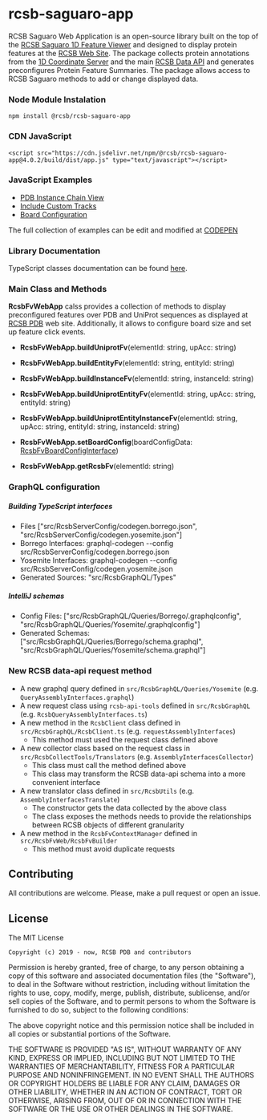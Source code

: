 # rcsb-saguaro-app

RCSB Saguaro Web Application is an open-source library built on the top of the [RCSB Saguaro 1D Feature Viewer](https://rcsb.github.io/rcsb-saguaro)
and designed to display protein features at the [RCSB Web Site](https://www.rcsb.org). The package collects protein annotations from the 
[1D Coordinate Server](https://1d-coordinates.rcsb.org) and the main [RCSB Data API](https://data.rcsb.org) and generates preconfigures Protein 
Feature Summaries. The package allows access to RCSB Saguaro methods to add or change displayed data. 

<!---
<div id="pfvSelect" ></div>  
<div id="pfv" ></div>
<script type="text/javascript" src="https://cdn.jsdelivr.net/npm/@rcsb/rcsb-saguaro-app@4.0.2/build/dist/app.js"></script>
<script type="text/javascript">
RcsbFvWebApp.buildInstanceFv("pfv", "4Z35.A", {
    boardConfig:{
        trackWidth:540,
        rowTitleWidth:170
    }
});
</script>
--->

### Node Module Instalation
`npm install @rcsb/rcsb-saguaro-app`

### CDN JavaScript
`<script src="https://cdn.jsdelivr.net/npm/@rcsb/rcsb-saguaro-app@4.0.2/build/dist/app.js" type="text/javascript"></script>`

### JavaScript Examples
* [PDB Instance Chain View](https://rcsb.github.io/rcsb-saguaro-app/examples/instance.html)
* [Include Custom Tracks](https://rcsb.github.io/rcsb-saguaro-app/examples/add_new_tracks.html)
* [Board Configuration](https://rcsb.github.io/rcsb-saguaro-app/examples/board_configuration.html)

The full collection of examples can be edit and modified at [CODEPEN](https://codepen.io/collection/XjrBRP?grid_type=list)

### Library Documentation
TypeScript classes documentation can be found [here](https://rcsb.github.io/rcsb-saguaro-app/globals.html).

### Main Class and Methods
**RcsbFvWebApp** calss provides a collection of methods to display preconfigured features over PDB and UniProt sequences 
as displayed at [RCSB PDB](https://www.rcsb.org) web site. Additionally, it allows to configure board size and set up feature 
click events. 

- **RcsbFvWebApp.buildUniprotFv**(elementId: string, upAcc: string)
- **RcsbFvWebApp.buildEntityFv**(elementId: string, entityId: string)
- **RcsbFvWebApp.buildInstanceFv**(elementId: string, instanceId: string)
- **RcsbFvWebApp.buildUniprotEntityFv**(elementId: string, upAcc: string, entityId: string)
- **RcsbFvWebApp.buildUniprotEntityInstanceFv**(elementId: string, upAcc: string, entityId: string, instanceId: string)

- **RcsbFvWebApp.setBoardConfig**(boardConfigData: [RcsbFvBoardConfigInterface](https://rcsb.github.io/rcsb-saguaro/interfaces/rcsbfvboardconfiginterface.html))
- **RcsbFvWebApp.getRcsbFv**(elementId: string)

### GraphQL configuration
##### Building TypeScript interfaces
- Files ["src/RcsbServerConfig/codegen.borrego.json", "src/RcsbServerConfig/codegen.yosemite.json"]
- Borrego Interfaces: graphql-codegen --config src/RcsbServerConfig/codegen.borrego.json
- Yosemite Interfaces: graphql-codegen --config src/RcsbServerConfig/codegen.yosemite.json
- Generated Sources: "src/RcsbGraphQL/Types"
##### IntelliJ schemas
- Config Files: ["src/RcsbGraphQL/Queries/Borrego/.graphqlconfig", "src/RcsbGraphQL/Queries/Yosemite/.graphqlconfig"]
- Generated Schemas: ["src/RcsbGraphQL/Queries/Borrego/schema.graphql", "src/RcsbGraphQL/Queries/Yosemite/schema.graphql"]

### New RCSB data-api request method
- A new graphql query defined in `src/RcsbGraphQL/Queries/Yosemite` (e.g. `QueryAssemblyInterfaces.graphql`)
- A new request class using `rcsb-api-tools` defined in `src/RcsbGraphQL` (e.g. `RcsbQueryAssemblyInterfaces.ts`)
- A new method in the `RcsbClient` class defined in `src/RcsbGraphQL/RcsbClient.ts` (e.g. `requestAssemblyInterfaces`)
    - This method must used the request class defined above
- A new collector class based on the request class in `src/RcsbCollectTools/Translators` (e.g. `AssemblyInterfacesCollector`)
    - This class must call the method defined above
    - This class may transform the RCSB data-api schema into a more convenient interface
- A new translator class defined in `src/RcsbUtils` (e.g. `AssemblyInterfacesTranslate`)
    - The constructor gets the data collected by the above class
    - The class exposes the methods needs to provide the relationships between RCSB objects of different granularity
- A new method in the `RcsbFvContextManager` defined in `src/RcsbFvWeb/RcsbFvBuilder`
    - This method must avoid duplicate requests

Contributing
---
All contributions are welcome. Please, make a pull request or open an issue.

License
---

The MIT License

    Copyright (c) 2019 - now, RCSB PDB and contributors

Permission is hereby granted, free of charge, to any person obtaining a copy
of this software and associated documentation files (the "Software"), to deal
in the Software without restriction, including without limitation the rights
to use, copy, modify, merge, publish, distribute, sublicense, and/or sell
copies of the Software, and to permit persons to whom the Software is
furnished to do so, subject to the following conditions:

The above copyright notice and this permission notice shall be included in
all copies or substantial portions of the Software.

THE SOFTWARE IS PROVIDED "AS IS", WITHOUT WARRANTY OF ANY KIND, EXPRESS OR
IMPLIED, INCLUDING BUT NOT LIMITED TO THE WARRANTIES OF MERCHANTABILITY,
FITNESS FOR A PARTICULAR PURPOSE AND NONINFRINGEMENT. IN NO EVENT SHALL THE
AUTHORS OR COPYRIGHT HOLDERS BE LIABLE FOR ANY CLAIM, DAMAGES OR OTHER
LIABILITY, WHETHER IN AN ACTION OF CONTRACT, TORT OR OTHERWISE, ARISING FROM,
OUT OF OR IN CONNECTION WITH THE SOFTWARE OR THE USE OR OTHER DEALINGS IN
THE SOFTWARE.
